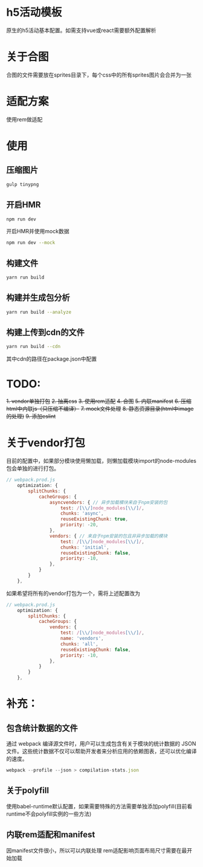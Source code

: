 # h5活动模板

原生的h5活动基本配置。如需支持vue或react需要额外配置解析

# 关于合图

合图的文件需要放在sprites目录下，每个css中的所有sprites图片会合并为一张

# 适配方案

使用rem做适配

# 使用

## 压缩图片
```bash
gulp tinypng
```

## 开启HMR

```bash
npm run dev
```

开启HMR并使用mock数据

```bash
npm run dev --mock
```

## 构建文件
```bash
yarn run build
```
## 构建并生成包分析
```bash
yarn run build --analyze
```

## 构建上传到cdn的文件
```bash
yarn run build --cdn
```

其中cdn的路径在package.json中配置


# TODO:
~~1. vendor单独打包~~
~~2. 抽离css~~
~~3. 使用rem适配~~
~~4. 合图~~
~~5. 内联manifest~~
~~6. 压缩html中内联js（只压缩不编译）~~
~~7. mock文件处理~~
~~8. 静态资源目录(html中image的处理)~~
~~9. 添加eslint~~

# 关于vendor打包

目前的配置中，如果部分模块使用懒加载，则懒加载模块import的node-modules包会单独的进行打包。
```js
// webpack.prod.js
    optimization: {
        splitChunks: {
            cacheGroups: {
                asyncvendors: { // 异步加载模块来自于npm安装的包
                    test: /[\\/]node_modules[\\/]/,
                    chunks: 'async',
                    reuseExistingChunk: true,
                    priority: -20,
                },
                vendors: { // 来自于npm安装的包且非异步加载的模块
                    test: /[\\/]node_modules[\\/]/,
                    chunks: 'initial',
                    reuseExistingChunk: false,
                    priority: -10,
                },
            }
        }
    },

```
如果希望将所有的vendor打包为一个，需将上述配置改为
```js
// webpack.prod.js
    optimization: {
        splitChunks: {
            cacheGroups: {
                vendors: {
                    test: /[\\/]node_modules[\\/]/,
                    name: 'vendors',
                    chunks: 'all',
                    reuseExistingChunk: false,
                    priority: -10,
                },
            }
        }
    },
```


# 补充：

## 包含统计数据的文件

通过 webpack 编译源文件时，用户可以生成包含有关于模块的统计数据的 JSON 文件。这些统计数据不仅可以帮助开发者来分析应用的依赖图表，还可以优化编译的速度。

```js
webpack --profile --json > compilation-stats.json
```


## 关于polyfill
使用babel-runtime默认配置，如果需要特殊的方法需要单独添加polyfill(目前看runtime不会polyfill实例的一些方法)

## 内联rem适配和manifest
因manifest文件很小，所以可以内联处理
rem适配影响页面布局尺寸需要在最开始加载







